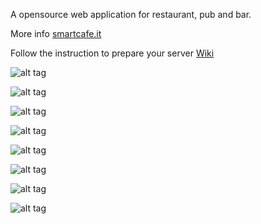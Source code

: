 A opensource web application for restaurant, pub and bar.

More info [smartcafe.it](http://smartcafe.it)

Follow the instruction to prepare your server [Wiki](https://github.com/mdariful/appbar/wiki)

![alt tag](http://mdariful.com/img/projects/projects.jpg)

![alt tag](http://mdariful.com/img/projects/paginapricipale.jpg)

![alt tag](http://mdariful.com/img/projects/ordini.jpg)

![alt tag](http://mdariful.com/img/projects/nuovoutente.jpg)

![alt tag](http://mdariful.com/img/projects/nuovoprodotto.jpg)

![alt tag](http://mdariful.com/img/projects/paginaprodotti.jpg)

![alt tag](http://mdariful.com/img/projects/descrizioneprodotto.jpg)

![alt tag](http://mdariful.com/img/projects/cassa.jpg)
